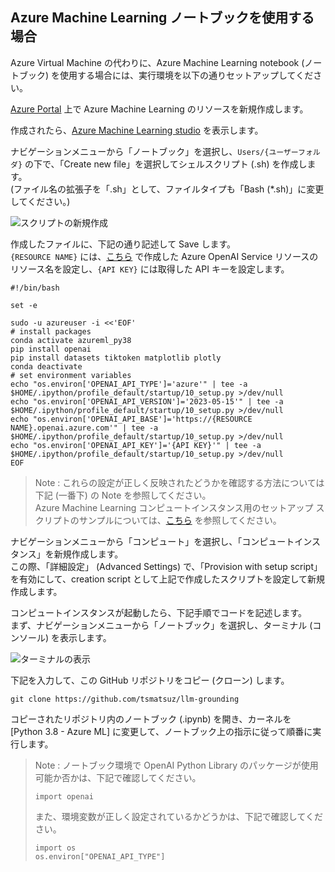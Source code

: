 ## Azure Machine Learning ノートブックを使用する場合

Azure Virtual Machine の代わりに、Azure Machine Learning notebook (ノートブック) を使用する場合には、実行環境を以下の通りセットアップしてください。

[Azure Portal](https://portal.azure.com) 上で Azure Machine Learning のリソースを新規作成します。

作成されたら、[Azure Machine Learning studio](https://ml.azure.com/) を表示します。

ナビゲーションメニューから「ノートブック」を選択し、```Users/{ユーザーフォルダ}``` の下で、「Create new file」を選択してシェルスクリプト (.sh) を作成します。<br>
(ファイル名の拡張子を「.sh」として、ファイルタイプも「Bash (*.sh)」に変更してください。)

![スクリプトの新規作成](https://learn.microsoft.com/en-us/azure/machine-learning/media/how-to-create-manage-compute-instance/create-or-upload-file.png)

作成したファイルに、下記の通り記述して Save します。<br>
```{RESOURCE NAME}``` には、[こちら](./Readme.md) で作成した Azure OpenAI Service リソースのリソース名を設定し、```{API KEY}``` には取得した API キーを設定します。

```
#!/bin/bash

set -e

sudo -u azureuser -i <<'EOF'
# install packages
conda activate azureml_py38
pip install openai
pip install datasets tiktoken matplotlib plotly
conda deactivate
# set environment variables
echo "os.environ['OPENAI_API_TYPE']='azure'" | tee -a $HOME/.ipython/profile_default/startup/10_setup.py >/dev/null
echo "os.environ['OPENAI_API_VERSION']='2023-05-15'" | tee -a $HOME/.ipython/profile_default/startup/10_setup.py >/dev/null
echo "os.environ['OPENAI_API_BASE']='https://{RESOURCE NAME}.openai.azure.com'" | tee -a $HOME/.ipython/profile_default/startup/10_setup.py >/dev/null
echo "os.environ['OPENAI_API_KEY']='{API KEY}'" | tee -a $HOME/.ipython/profile_default/startup/10_setup.py >/dev/null
EOF
```

> Note : これらの設定が正しく反映されたどうかを確認する方法については下記 (一番下) の Note を参照してください。<br>
> Azure Machine Learning コンピュートインスタンス用のセットアップ スクリプトのサンプルについては、[こちら](https://github.com/azure/azureml-examples/tree/main/setup/setup-ci) を参照してください。


ナビゲーションメニューから「コンピュート」を選択し、「コンピュートインスタンス」を新規作成します。<br>
この際、「詳細設定」 (Advanced Settings) で、「Provision with setup script」を有効にして、creation script として上記で作成したスクリプトを設定して新規作成します。

コンピュートインスタンスが起動したら、下記手順でコードを記述します。<br>
まず、ナビゲーションメニューから「ノートブック」を選択し、ターミナル (コンソール) を表示します。

![ターミナルの表示](https://learn.microsoft.com/en-us/azure/machine-learning/media/how-to-use-terminal/open-terminal-window.png)

下記を入力して、この GitHub リポジトリをコピー (クローン) します。

```
git clone https://github.com/tsmatsuz/llm-grounding
```

コピーされたリポジトリ内のノートブック (.ipynb) を開き、カーネルを [Python 3.8 - Azure ML] に変更して、ノートブック上の指示に従って順番に実行します。

<blockquote>
Note : ノートブック環境で OpenAI Python Library のパッケージが使用可能か否かは、下記で確認してください。

```
import openai
```

また、環境変数が正しく設定されているかどうかは、下記で確認してください。

```
import os
os.environ["OPENAI_API_TYPE"]
```
</blockquote>
